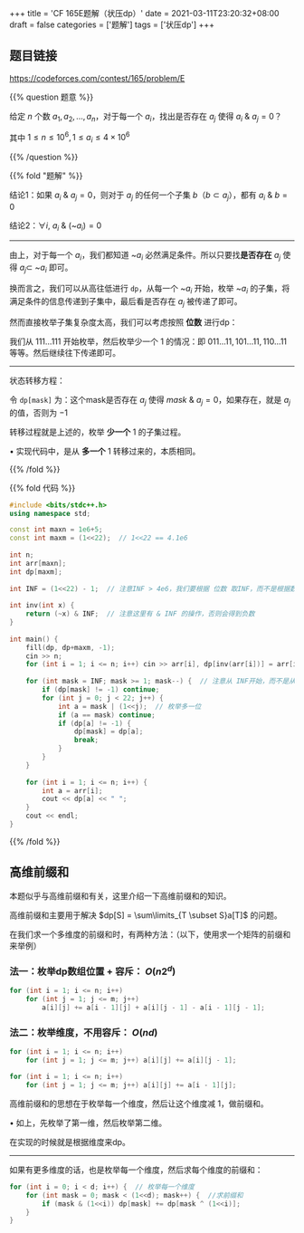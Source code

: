 +++
title = 'CF 165E题解（状压dp）'
date = 2021-03-11T23:20:32+08:00
draft = false
categories = ['题解']
tags = ['状压dp']
+++

## 题目链接

https://codeforces.com/contest/165/problem/E

{{% question 题意 %}}

给定 $n$ 个数 $a_1,a_2,...,a_n$，对于每一个 $a_i$，找出是否存在 $a_j$ 使得 $a_i$ & $a_j = 0$？

其中 $1 \leq n \leq 10^6, 1 \leq a_i \leq 4\times10^6$

{{% /question %}}


{{% fold "题解" %}}

结论1：如果 $a_i$ & $a_j = 0$，则对于 $a_j$ 的任何一个子集 $b$（$b \subset a_j$），都有 $a_i$ & $b = 0$

结论2：$\forall i, ~a_i$ & $($~$a_i) = 0$

<hr>

由上，对于每一个 $a_i$，我们都知道 ~$a_i$ 必然满足条件。所以只要找**是否存在** $a_j$ 使得 $a_j \subset$ ~$a_i$ 即可。

换而言之，我们可以从高往低进行 `dp`，从每一个 ~$a_i$ 开始，枚举 ~$a_i$ 的子集，将满足条件的信息传递到子集中，最后看是否存在 $a_j$ 被传递了即可。

然而直接枚举子集复杂度太高，我们可以考虑按照 **位数** 进行dp：

我们从 $111...111$ 开始枚举，然后枚举少一个 $1$ 的情况：即 $011...11, 101...11, 110...11$ 等等。然后继续往下传递即可。

<hr>

状态转移方程：

令 `dp[mask]` 为：这个mask是否存在 $a_j$ 使得 $mask$ & $a_j = 0$，如果存在，就是 $a_j$ 的值，否则为 $-1$

转移过程就是上述的，枚举 **少一个** $1$ 的子集过程。

• 实现代码中，是从 **多一个** $1$ 转移过来的，本质相同。

{{% /fold %}}


{{% fold 代码 %}}

```cpp
#include <bits/stdc++.h>
using namespace std;

const int maxn = 1e6+5;
const int maxm = (1<<22);  // 1<<22 == 4.1e6
 
int n;
int arr[maxn];
int dp[maxm];
 
int INF = (1<<22) - 1;  // 注意INF > 4e6，我们要根据 位数 取INF，而不是根据数据范围
 
int inv(int x) {
    return (~x) & INF;  // 注意这里有 & INF 的操作，否则会得到负数
}
 
int main() { 
    fill(dp, dp+maxm, -1);
    cin >> n;
    for (int i = 1; i <= n; i++) cin >> arr[i], dp[inv(arr[i])] = arr[i];
 
    for (int mask = INF; mask >= 1; mask--) {  // 注意从 INF开始，而不是从 4e6开始，因为 inv(arr[i]) 有可能 > 4e6
        if (dp[mask] != -1) continue;
        for (int j = 0; j < 22; j++) {  
            int a = mask | (1<<j);  // 枚举多一位
            if (a == mask) continue;
            if (dp[a] != -1) {
                dp[mask] = dp[a];
                break;
            }
        }
    }
 
    for (int i = 1; i <= n; i++) {
        int a = arr[i];
        cout << dp[a] << " ";
    }
    cout << endl;
}
```

{{% /fold %}}

## 高维前缀和

本题似乎与高维前缀和有关，这里介绍一下高维前缀和的知识。

高维前缀和主要用于解决 $dp[S] = \sum\limits_{T \subset S}a[T]$ 的问题。


在我们求一个多维度的前缀和时，有两种方法：（以下，使用求一个矩阵的前缀和来举例）

### 法一：枚举dp数组位置 + 容斥： $O(n2^d)$

```cpp
for (int i = 1; i <= n; i++)
    for (int j = 1; j <= m; j++)
        a[i][j] += a[i - 1][j] + a[i][j - 1] - a[i - 1][j - 1];
```

### 法二：枚举维度，不用容斥： $O(nd)$

```cpp
for (int i = 1; i <= n; i++)
    for (int j = 1; j <= m; j++) a[i][j] += a[i][j - 1];

for (int i = 1; i <= n; i++)
    for (int j = 1; j <= m; j++) a[i][j] += a[i - 1][j];
```

高维前缀和的思想在于枚举每一个维度，然后让这个维度减 $1$，做前缀和。

• 如上，先枚举了第一维，然后枚举第二维。

在实现的时候就是根据维度来dp。

<hr>

如果有更多维度的话，也是枚举每一个维度，然后求每个维度的前缀和：

```cpp
for (int i = 0; i < d; i++) {  // 枚举每一个维度
    for (int mask = 0; mask < (1<<d); mask++) {  //求前缀和
        if (mask & (1<<i)) dp[mask] += dp[mask ^ (1<<i)];
    }
}
```
